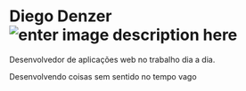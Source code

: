 # Diego Denzer  ![enter image description here](https://img.shields.io/badge/VERS%C3%83O-34-red)

<p>Desenvolvedor de aplicações web no trabalho dia a dia. </p>
<p>Desenvolvendo coisas sem sentido no tempo vago </p>


<!--
**DiegoDenzer/DiegoDenzer** is a ✨ _special_ ✨ repository because its `README.md` (this file) appears on your GitHub profile.

Here are some ideas to get you started:

- 🔭 I’m currently working on ...
- 🌱 I’m currently learning ...
- 👯 I’m looking to collaborate on ...
- 🤔 I’m looking for help with ...
- 💬 Ask me about ...
- 📫 How to reach me: ...
- 😄 Pronouns: ...
- ⚡ Fun fact: ...
-->
